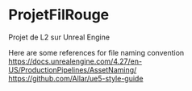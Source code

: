 # ProjetFilRouge
Projet de L2 sur Unreal Engine

Here are some references for file naming convention   
https://docs.unrealengine.com/4.27/en-US/ProductionPipelines/AssetNaming/  
https://github.com/Allar/ue5-style-guide  
